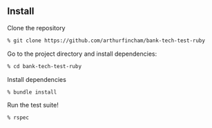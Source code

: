 ## Install
Clone the repository
``` bash
% git clone https://github.com/arthurfincham/bank-tech-test-ruby
```
Go to the project directory and install dependencies:
```bash
% cd bank-tech-test-ruby
```
Install dependencies
``` bash
% bundle install
```
Run the test suite!
```bash
% rspec
```